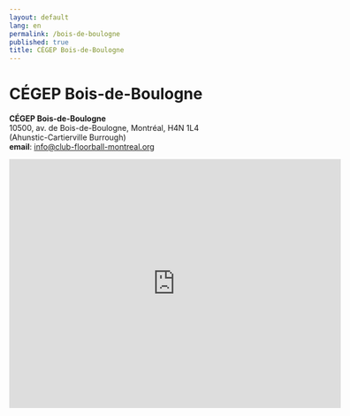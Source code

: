 ```yaml
---
layout: default
lang: en
permalink: /bois-de-boulogne
published: true
title: CÉGEP Bois-de-Boulogne
---
```


# CÉGEP Bois-de-Boulogne

**CÉGEP Bois-de-Boulogne**
<br/>
10500, av. de Bois-de-Boulogne, Montréal, H4N 1L4
<br/>
(Ahunstic-Cartierville Burrough)
<br/>
**email**: info@club-floorball-montreal.org

<iframe src="https://www.google.com/maps/embed?pb=!1m14!1m8!1m3!1d1397.3354324626434!2d-73.67475094644938!3d45.53682851118684!3m2!1i1024!2i768!4f13.1!3m3!1m2!1s0x4cc9188ec6a289a9%3A0xbb99239576c09c2e!2s10500+Ave+de+Bois-de-Boulogne%2C+Montreal%2C+QC+H4N+1K7!5e0!3m2!1sen!2sca!4v1477351904750" width="600" height="450" frameborder="0" style="border:0" allowfullscreen></iframe>
